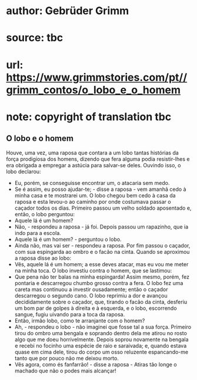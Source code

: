 # author: Gebrüder Grimm
# source: tbc
# url: https://www.grimmstories.com/pt//grimm_contos/o_lobo_e_o_homem
# note: copyright of translation tbc

## O lobo e o homem 

Houve, uma vez, uma raposa que contara a um lobo tantas histórias da
força prodigiosa dos homens, dizendo que fera alguma podia resistir-lhes
e era obrigada a empregar a astúcia para salvar-se deles. Ouvindo isso,
o lobo declarou:
- Eu, porém, se conseguisse encontrar um, o atacaria sem medo.
- Se é assim, eu posso ajudar-te; - disse a raposa - vem amanhã cedo à
minha casa e te mostrarei um.
O lobo chegou bem cedo à casa da raposa e esta levou-o ao caminho por
onde costumava passar o caçador todos os dias. Primeiro passou um velho
soldado aposentado e, então, o lobo perguntou:
- Aquele lá é um homem?
- Não, - respondeu a raposa - já foi.
Depois passou um rapazinho, que ia indo para a escola.
- Aquele lá é um homem? - perguntou o lobo.
- Ainda não, mas vai ser - respondeu a raposa.
Por fim passou o caçador, com sua espingarda ao
ombro e o facão na cinta. Quando se aproximou a raposa disse ao lobo:
- Vês, aquele lá é um homem; a esse deves atacar, mas eu vou me meter na
minha toca.
O lobo investiu contra o homem, que se lastimou:
- Que pena não ter balas na minha espingarda!
Assim mesmo, porém, fez pontaria e descarregou
chumbo grosso contra a fera. O lobo fez uma careta mas continuou a
investir ousadamente; então o caçador descarregou o segundo cano. O lobo
reprimiu a dor e avançou decididamente sobre o caçador, que, tirando o
facão da cinta, desferiu um bom par de golpes à direita e à esquerda, e
o lobo, escorrendo sangue, fugiu uivando para a toca da raposa.
- Então, irmão lobo, como te arranjante com o homem?
- Ah, - respondeu o lobo - não imaginei que fosse tal a sua força.
Primeiro tirou do ombro uma bengala e soprando dentro dela me atirou no
rosto algo que me doeu horrivelmente. Depois soprou novamente na bengala
e recebi no focinho uma espécie de raio e saraivada; e, quando estava
quase em cima dele, tirou do corpo um osso reluzente espancando-me tanto
que por pouco não me deixou morto.
- Vês agora, como és fanfarrão! - disse a raposa - Atiras tão longe o
machado que não o podes mais alcançar!
